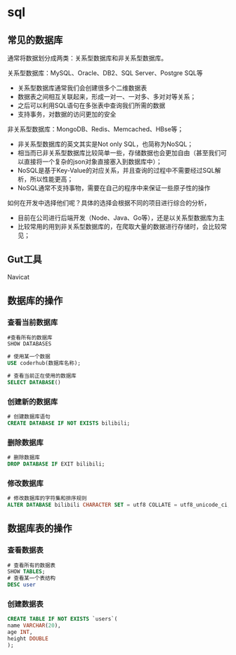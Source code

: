 # sql

## 常见的数据库

通常将数据划分成两类：关系型数据库和非关系型数据库。

关系型数据库：MySQL、Oracle、DB2、SQL Server、Postgre SQL等

- 关系型数据库通常我们会创建很多个二维数据表
- 数据表之间相互关联起来，形成一对一、一对多、多对对等关系；
- 之后可以利用SQL语句在多张表中查询我们所需的数据
- 支持事务，对数据的访问更加的安全

非关系型数据库：MongoDB、Redis、Memcached、HBse等；

- 非关系型数据库的英文其实是Not only SQL，也简称为NoSQL；
- 相当而已非关系型数据库比较简单一些，存储数据也会更加自由（甚至我们可以直接将一个复杂的json对象直接塞入到数据库中）；
- NoSQL是基于Key-Value的对应关系，并且查询的过程中不需要经过SQL解析，所以性能更高；
- NoSQL通常不支持事物，需要在自己的程序中来保证一些原子性的操作

如何在开发中选择他们呢？具体的选择会根据不同的项目进行综合的分析，

- 目前在公司进行后端开发（Node、Java、Go等），还是以关系型数据库为主
- 比较常用的用到非关系型数据库的，在爬取大量的数据进行存储时，会比较常见；

## Gut工具

Navicat

## 数据库的操作

### 查看当前数据库

```sql
#查看所有的数据库
SHOW DATABASES

# 使用某一个数据
USE coderhub(数据库名称);

# 查看当前正在使用的数据库
SELECT DATABASE()
```

### 创建新的数据库

```sql
# 创建数据库语句
CREATE DATABASE IF NOT EXISTS bilibili;
```

### 删除数据库

```sql
# 删除数据库
DROP DATABASE IF EXIT bilibili;
```

### 修改数据库

```sql
# 修改数据库的字符集和排序规则
ALTER DATABASE bilibili CHARACTER SET = utf8 COLLATE = utf8_unicode_ci;
```

## 数据库表的操作

### 查看数据表

```sql
# 查看所有的数据表
SHOW TABLES;
# 查看某一个表结构
DESC user
```

### 创建数据表

```sql
CREATE TABLE IF NOT EXISTS `users`(
name VARCHAR(20),
age INT,
height DOUBLE
);

```

